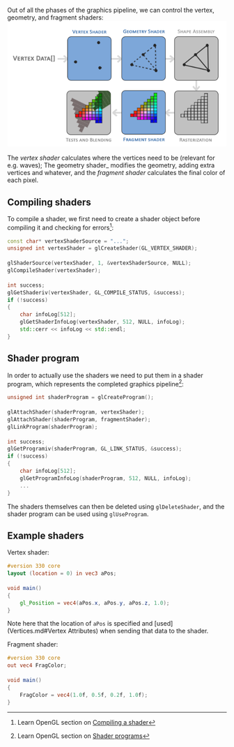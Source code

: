 Out of all the phases of the graphics pipeline, we can control the vertex, geometry, and fragment shaders:
![graphics pipeline](assets/graphics%20pipeline.png)

The _vertex shader_ calculates where the vertices need to be (relevant for e.g. waves); The geometry shader_ modifies the geometry, adding extra vertices and whatever, and the _fragment shader_ calculates the final color of each pixel.

## Compiling shaders
To compile a shader, we first need to create a shader object before compiling it and checking for errors[^compile]:

```cpp
const char* vertexShaderSource = "...";
unsigned int vertexShader = glCreateShader(GL_VERTEX_SHADER);

glShaderSource(vertexShader, 1, &vertexShaderSource, NULL);
glCompileShader(vertexShader);

int success; 
glGetShaderiv(vertexShader, GL_COMPILE_STATUS, &success);
if (!success) 
{ 
	char infoLog[512];
	glGetShaderInfoLog(vertexShader, 512, NULL, infoLog); 
	std::cerr << infoLog << std::endl; 
}
```

## Shader program
In order to actually use the shaders we need to put them in a shader program, which represents the completed graphics pipeline[^program]:

```cpp
unsigned int shaderProgram = glCreateProgram();

glAttachShader(shaderProgram, vertexShader); 
glAttachShader(shaderProgram, fragmentShader); 
glLinkProgram(shaderProgram);

int success;
glGetProgramiv(shaderProgram, GL_LINK_STATUS, &success); 
if (!success) 
{ 
	char infoLog[512];
	glGetProgramInfoLog(shaderProgram, 512, NULL, infoLog); 
	... 
}
```

The shaders themselves can then be deleted using `glDeleteShader`, and the shader program can be used using `glUseProgram`.
## Example shaders
Vertex shader:
```glsl
#version 330 core 
layout (location = 0) in vec3 aPos; 

void main() 
{ 
	gl_Position = vec4(aPos.x, aPos.y, aPos.z, 1.0); 
}
```
Note here that the location of `aPos` is specified and [used](Vertices.md#Vertex Attributes) when sending that data to the shader.

Fragment shader:
```glsl
#version 330 core 
out vec4 FragColor; 

void main() 
{ 
	FragColor = vec4(1.0f, 0.5f, 0.2f, 1.0f); 
}
```

[^compile]: Learn OpenGL section on [Compiling a shader](https://learnopengl.com/Getting-started/Hello-Triangle#:~:text=OpenGL%27s%20visible%20region.-,Compiling%20a%20shader,-We%20take%20the)
[^program]: Learn OpenGL section on [Shader programs](https://learnopengl.com/Getting-started/Hello-Triangle#:~:text=here%20as%20well!-,Shader%20program,-A%20shader%20program)